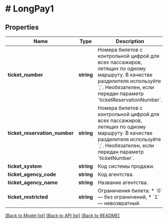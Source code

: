 # # LongPay1

## Properties

Name | Type | Description | Notes
------------ | ------------- | ------------- | -------------
**ticket_number** | **string** | Номера билетов с контрольной цифрой для всех пассажиров, летящих по одному маршруту. В качестве разделителя используйте &#x60;;&#x60;.  Необязателен, если передан параметр &#x60;ticketReservationNumber&#x60;. | [optional]
**ticket_reservation_number** | **string** | Номера билетов с контрольной цифрой для всех пассажиров, летящих по одному маршруту. В качестве разделителя используйте &#x60;;&#x60;.  Необязателен, если передан параметр &#x60;ticketNumber&#x60;. | [optional]
**ticket_system** | **string** | Код системы продажи. | [optional]
**ticket_agency_code** | **string** | Код агентства. | [optional]
**ticket_agency_name** | **string** | Название агентства. | [optional]
**ticket_restricted** | **string** | Ограничения билета: * &#x60;0&#x60; — без ограничений, * &#x60;1&#x60; — невозвратный. | [optional]

[[Back to Model list]](../../README.md#models) [[Back to API list]](../../README.md#endpoints) [[Back to README]](../../README.md)
